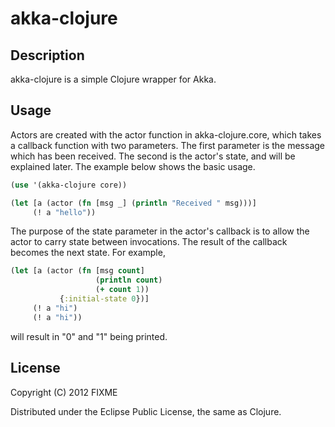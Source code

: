 
akka-clojure
============

Description
-----------

akka-clojure is a simple Clojure wrapper for Akka.

Usage
-----

Actors are created with the actor function in akka-clojure.core, which
takes a callback function with two parameters. The first parameter is
the message which has been received. The second is the actor's state,
and will be explained later. The example below shows the basic usage.

```clojure
(use '(akka-clojure core))

(let [a (actor (fn [msg _] (println "Received " msg)))]
     (! a "hello"))
```

The purpose of the state parameter in the actor's callback is to allow
the actor to carry state between invocations. The result of the callback
becomes the next state. For example,

```clojure
(let [a (actor (fn [msg count]
     	       	   (println count)
     	       	   (+ count 1))
	       {:initial-state 0})]
     (! a "hi")
     (! a "hi"))    
```

will result in "0" and "1" being printed.



## License

Copyright (C) 2012 FIXME

Distributed under the Eclipse Public License, the same as Clojure.
